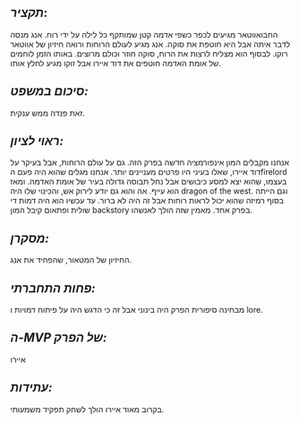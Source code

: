 ## *תקציר*:
החבואווטאר מגיעים לכפר כשפי אדמה קטן שמותקף כל לילה על ידי רוח. אנג מנסה לדבר איתה אבל היא חוטפת את סוקה. אנג מגיע לעולם הרוחות ורואה חיזיון של אווטאר רוקו. לבסוף הוא מצליח לרצות את הרוח, סוקה חוזר וכולם מרוצים.
באותו הזמן לוחמים של אומת האדמה חוטפים את דוד איירו אבל זוקו מגיע לחלץ אותו.

## *סיכום במשפט:*
זאת פנדה ממש ענקית.

## *ראוי לציון:*
אנחנו מקבלים המון אינפורמציה חדשה בפרק הזה. גם על עולם הרוחות, אבל בעיקר על דוד איירו, שאלו בעיני היו פרטים מעניינים יותר. אנחנו מגלים שהוא היה פעם הfirelord בעצמו, שהוא יצא למסע כיבושים אבל נחל תבוסה גדולה בעיר של אומת האדמה. ומאז הוא עייף. אה והוא גם יודע לירוק אש, והכינוי שלו היה dragon of the west. וגם הייתה בסוף רמיזה שהוא יכול לראות רוחות אבל זה היה לא ברור. עד עכשיו הוא היה דמות די שולית ופתאום קיבל המון backstory בפרק אחד. מאמין שזה הולך לאנשהו.

## *מסקרן:*
החיזיון של המטאור, שהפחיד את אנג.

## *פחות התחברתי:*
מבחינה סיפורית הפרק היה בינוני אבל זה כי הדגש היה על פיתוח דמויות ו lore. 

## *ה-MVP של הפרק:*
איירו

## *עתידות:* 
בקרוב מאוד איירו הולך לשחק תפקיד משמעותי.